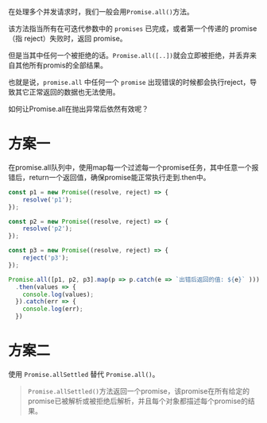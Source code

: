 在处理多个并发请求时，我们一般会用`Promise.all()`方法。

该方法指当所有在可迭代参数中的 `promises` 已完成，或者第一个传递的 promise（指 reject）失败时，返回 promise。

但是当其中任何一个被拒绝的话。`Promise.all([..])`就会立即被拒绝，并丢弃来自其他所有promis的全部结果。

也就是说，`promise.all` 中任何一个 `promise` 出现错误的时候都会执行reject，导致其它正常返回的数据也无法使用。

如何让Promise.all在抛出异常后依然有效呢？

# 方案一

在promise.all队列中，使用map每一个过滤每一个promise任务，其中任意一个报错后，return一个返回值，确保promise能正常执行走到.then中。

```js
const p1 = new Promise((resolve, reject) => {
	resolve('p1');
});

const p2 = new Promise((resolve, reject) => {
	resolve('p2');
});

const p3 = new Promise((resolve, reject) => {
	reject('p3');
});

Promise.all([p1, p2, p3].map(p => p.catch(e => `出错后返回的值: ${e}` )))
  .then(values => {
    console.log(values);
  }).catch(err => {
    console.log(err);
  })
```

# 方案二

使用 `Promise.allSettled` 替代 `Promise.all()`。

> `Promise.allSettled()`方法返回一个promise，该promise在所有给定的promise已被解析或被拒绝后解析，并且每个对象都描述每个promise的结果。